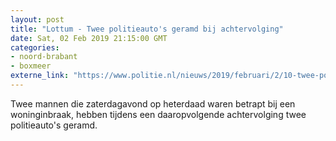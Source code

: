 ```yaml
---
layout: post
title: "Lottum - Twee politieauto's geramd bij achtervolging"
date: Sat, 02 Feb 2019 21:15:00 GMT
categories: 
- noord-brabant 
- boxmeer 
externe_link: "https://www.politie.nl/nieuws/2019/februari/2/10-twee-politieautos-geramd-bij-achtervolging.html"
---
```


Twee mannen die zaterdagavond op heterdaad waren betrapt bij een woninginbraak, hebben tijdens een daaropvolgende achtervolging twee politieauto's geramd.
